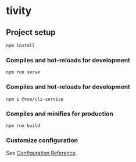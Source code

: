 # tivity

## Project setup
```
npm install
```

### Compiles and hot-reloads for development
```
npm run serve
```

### Compiles and hot-reloads for development
```
npm i @vue/cli-service
```

### Compiles and minifies for production
```
npm run build
```

### Customize configuration
See [Configuration Reference](https://cli.vuejs.org/config/).
